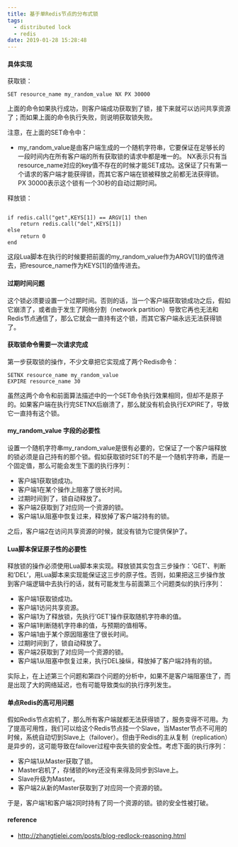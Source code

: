 ```yaml
---
title: 基于单Redis节点的分布式锁
tags:
  - distributed lock
  - redis
date: 2019-01-28 15:28:48
---
```



#### 具体实现

获取锁：

```shell
SET resource_name my_random_value NX PX 30000
```

上面的命令如果执行成功，则客户端成功获取到了锁，接下来就可以访问共享资源了；而如果上面的命令执行失败，则说明获取锁失败。

注意，在上面的SET命令中：

* my_random_value是由客户端生成的一个随机字符串，它要保证在足够长的一段时间内在所有客户端的所有获取锁的请求中都是唯一的。
NX表示只有当resource_name对应的key值不存在的时候才能SET成功。这保证了只有第一个请求的客户端才能获得锁，而其它客户端在锁被释放之前都无法获得锁。
PX 30000表示这个锁有一个30秒的自动过期时间。

释放锁：

```shell

if redis.call("get",KEYS[1]) == ARGV[1] then
    return redis.call("del",KEYS[1])
else
    return 0
end
```

这段Lua脚本在执行的时候要把前面的my_random_value作为ARGV[1]的值传进去，把resource_name作为KEYS[1]的值传进去。

#### 过期时间问题

这个锁必须要设置一个过期时间。否则的话，当一个客户端获取锁成功之后，假如它崩溃了，或者由于发生了网络分割（network partition）导致它再也无法和Redis节点通信了，那么它就会一直持有这个锁，而其它客户端永远无法获得锁了。

#### 获取锁命令需要一次请求完成

第一步获取锁的操作，不少文章把它实现成了两个Redis命令：

```shell
SETNX resource_name my_random_value
EXPIRE resource_name 30
```

虽然这两个命令和前面算法描述中的一个SET命令执行效果相同，但却不是原子的。如果客户端在执行完SETNX后崩溃了，那么就没有机会执行EXPIRE了，导致它一直持有这个锁。

#### my_random_value 字段的必要性

设置一个随机字符串my_random_value是很有必要的，它保证了一个客户端释放的锁必须是自己持有的那个锁。假如获取锁时SET的不是一个随机字符串，而是一个固定值，那么可能会发生下面的执行序列：

* 客户端1获取锁成功。
* 客户端1在某个操作上阻塞了很长时间。
* 过期时间到了，锁自动释放了。
* 客户端2获取到了对应同一个资源的锁。
* 客户端1从阻塞中恢复过来，释放掉了客户端2持有的锁。

之后，客户端2在访问共享资源的时候，就没有锁为它提供保护了。

#### Lua脚本保证原子性的必要性

释放锁的操作必须使用Lua脚本来实现。释放锁其实包含三步操作：’GET’、判断和’DEL’，用Lua脚本来实现能保证这三步的原子性。否则，如果把这三步操作放到客户端逻辑中去执行的话，就有可能发生与前面第三个问题类似的执行序列：

* 客户端1获取锁成功。
* 客户端1访问共享资源。
* 客户端1为了释放锁，先执行’GET’操作获取随机字符串的值。
* 客户端1判断随机字符串的值，与预期的值相等。
* 客户端1由于某个原因阻塞住了很长时间。
* 过期时间到了，锁自动释放了。
* 客户端2获取到了对应同一个资源的锁。
* 客户端1从阻塞中恢复过来，执行DEL操纵，释放掉了客户端2持有的锁。

实际上，在上述第三个问题和第四个问题的分析中，如果不是客户端阻塞住了，而是出现了大的网络延迟，也有可能导致类似的执行序列发生。

#### 单点Redis的高可用问题

假如Redis节点宕机了，那么所有客户端就都无法获得锁了，服务变得不可用。为了提高可用性，我们可以给这个Redis节点挂一个Slave，当Master节点不可用的时候，系统自动切到Slave上（failover）。但由于Redis的主从复制（replication）是异步的，这可能导致在failover过程中丧失锁的安全性。考虑下面的执行序列：

* 客户端1从Master获取了锁。
* Master宕机了，存储锁的key还没有来得及同步到Slave上。
* Slave升级为Master。
* 客户端2从新的Master获取到了对应同一个资源的锁。

于是，客户端1和客户端2同时持有了同一个资源的锁。锁的安全性被打破。

#### reference
* http://zhangtielei.com/posts/blog-redlock-reasoning.html
